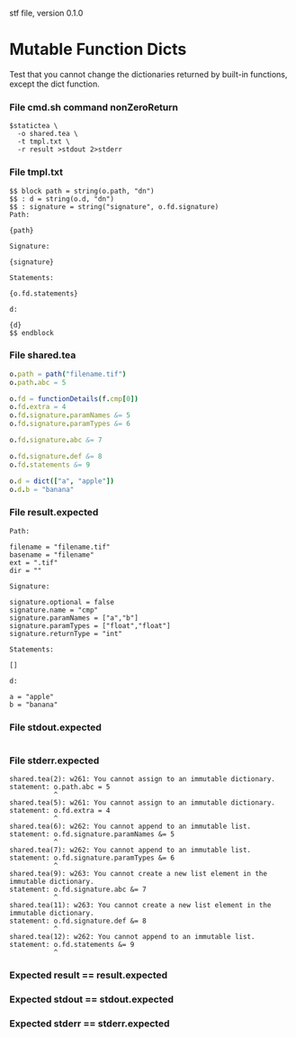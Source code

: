 stf file, version 0.1.0

# Mutable Function Dicts

Test that you cannot change the dictionaries returned by built-in
functions, except the dict function.

### File cmd.sh command nonZeroReturn

~~~
$statictea \
  -o shared.tea \
  -t tmpl.txt \
  -r result >stdout 2>stderr
~~~

### File tmpl.txt

~~~
$$ block path = string(o.path, "dn")
$$ : d = string(o.d, "dn")
$$ : signature = string("signature", o.fd.signature)
Path:

{path}

Signature:

{signature}

Statements:

{o.fd.statements}

d:

{d}
$$ endblock
~~~

### File shared.tea

~~~ nim
o.path = path("filename.tif")
o.path.abc = 5

o.fd = functionDetails(f.cmp[0])
o.fd.extra = 4
o.fd.signature.paramNames &= 5
o.fd.signature.paramTypes &= 6

o.fd.signature.abc &= 7

o.fd.signature.def &= 8
o.fd.statements &= 9

o.d = dict(["a", "apple"])
o.d.b = "banana"
~~~

### File result.expected

~~~
Path:

filename = "filename.tif"
basename = "filename"
ext = ".tif"
dir = ""

Signature:

signature.optional = false
signature.name = "cmp"
signature.paramNames = ["a","b"]
signature.paramTypes = ["float","float"]
signature.returnType = "int"

Statements:

[]

d:

a = "apple"
b = "banana"
~~~

### File stdout.expected

~~~
~~~

### File stderr.expected

~~~
shared.tea(2): w261: You cannot assign to an immutable dictionary.
statement: o.path.abc = 5
           ^
shared.tea(5): w261: You cannot assign to an immutable dictionary.
statement: o.fd.extra = 4
           ^
shared.tea(6): w262: You cannot append to an immutable list.
statement: o.fd.signature.paramNames &= 5
           ^
shared.tea(7): w262: You cannot append to an immutable list.
statement: o.fd.signature.paramTypes &= 6
           ^
shared.tea(9): w263: You cannot create a new list element in the immutable dictionary.
statement: o.fd.signature.abc &= 7
           ^
shared.tea(11): w263: You cannot create a new list element in the immutable dictionary.
statement: o.fd.signature.def &= 8
           ^
shared.tea(12): w262: You cannot append to an immutable list.
statement: o.fd.statements &= 9
           ^
~~~

### Expected result == result.expected
### Expected stdout == stdout.expected
### Expected stderr == stderr.expected
